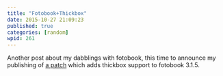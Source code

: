 ```yaml
---
title: "Fotobook+Thickbox"
date: 2015-10-27 21:09:23
published: true
categories: [random]
wpid: 261
---
```


Another post about my dabblings with fotobook, this time to announce my publishing of [a patch](/fotobookthickbox-integration/) which adds thickbox support to fotobook 3.1.5.